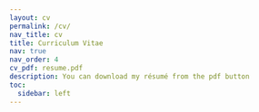 ```yaml
---
layout: cv
permalink: /cv/
nav_title: cv
title: Curriculum Vitae
nav: true
nav_order: 4
cv_pdf: resume.pdf
description: You can download my résumé from the pdf button
toc:
  sidebar: left
---
```

